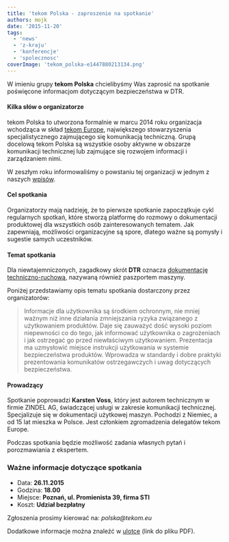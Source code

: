 ```yaml
---
title: 'tekom Polska - zaproszenie na spotkanie'
authors: mojk
date: '2015-11-20'
tags:
  - 'news'
  - 'z-kraju'
  - 'konferencje'
  - 'spolecznosc'
coverImage: 'tekom_polska-e1447880213134.png'
---
```


W imieniu grupy **tekom Polska** chcielibyśmy Was zaprosić na spotkanie
poświęcone informacjom dotyczącym bezpieczeństwa w DTR.

<!--truncate-->

#### Kilka słów o organizatorze

tekom Polska to utworzona formalnie w marcu 2014 roku organizacja wchodząca w
skład [tekom Europe](https://www.technical-communication.org/), największego
stowarzyszenia specjalistycznego zajmującego się komunikacją techniczną. Grupą
docelową tekom Polska są wszystkie osoby aktywne w obszarze komunikacji
technicznej lub zajmujące się rozwojem informacji i zarządzaniem nimi.

W zeszłym roku informowaliśmy o powstaniu tej organizacji w jednym z naszych
[wpisów](http://techwriter.pl/tekom-polska-witamy/).

#### Cel spotkania

Organizatorzy mają nadzieję, że to pierwsze spotkanie zapoczątkuje cykl
regularnych spotkań, które stworzą platformę do rozmowy o dokumentacji
produktowej dla wszystkich osób zainteresowanych tematem. Jak zapewniają,
możliwości organizacyjne są spore, dlatego ważne są pomysły i sugestie samych
uczestników.

#### Temat spotkania

Dla niewtajemniczonych, zagadkowy skrót **DTR** oznacza
[dokumentację techniczno-ruchową](https://pl.wikipedia.org/wiki/Dokumentacja_techniczno-ruchowa),
nazywaną również paszportem maszyny.

Poniżej przedstawiamy opis tematu spotkania dostarczony przez organizatorów:

> Informacje dla użytkownika są środkiem ochronnym, nie mniej ważnym niż inne
> działania zmniejszania ryzyka związanego z użytkowaniem produktów. Daje się
> zauważyć dość wysoki poziom niepewności co do tego, jak informować użytkownika
> o zagrożeniach i jak ostrzegać go przed niewłaściwym użytkowaniem. Prezentacja
> ma uzmysłowić miejsce instrukcji użytkowania w systemie bezpieczeństwa
> produktów. Wprowadza w standardy i dobre praktyki prezentowania komunikatów
> ostrzegawczych i uwag dotyczących bezpieczeństwa.

#### Prowadzący

Spotkanie poprowadzi **Karsten Voss**, który jest autorem technicznym w firmie
ZINDEL AG, świadczącej usługi w zakresie komunikacji technicznej. Specjalizuje
się w dokumentacji użytkowej maszyn. Pochodzi z Niemiec, a od 15 lat mieszka w
Polsce. Jest członkiem zgromadzenia delegatów tekom Europe.

Podczas spotkania będzie możliwość zadania własnych pytań i porozmawiania z
ekspertem.

### Ważne informacje dotyczące spotkania

- Data: **26.11.2015**
- Godzina: **18.00**
- Miejsce: **Poznań, ul. Promienista 39, firma STI**
- Koszt: **Udział bezpłatny**

Zgłoszenia prosimy kierować na: _polska@tekom.eu_

Dodatkowe informacje można znaleźć w
[ulotce](http://www.technical-communication.org/fileadmin/landesverbaende/pl/tekom_Polska_26_11_2015.pdf)
(link do pliku PDF).

